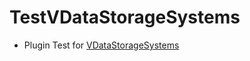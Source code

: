# TestVDataStorageSystems
- Plugin Test for [VDataStorageSystems](https://github.com/VennDev/VDataStorageSystems)

